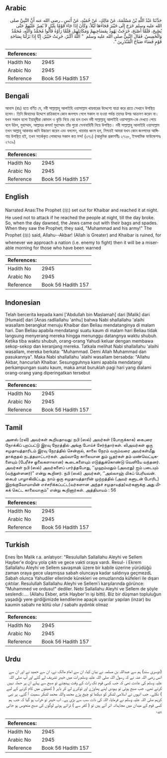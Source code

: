 ## Arabic


<div dir="rtl" lang="ar" style={{fontSize:'larger',backgroundColor:'#f8f9fa',padding:20}}>
حَدَّثَنَا عَبْدُ اللَّهِ بْنُ مَسْلَمَةَ، عَنْ مَالِكٍ، عَنْ حُمَيْدٍ، عَنْ أَنَسٍ ـ رضى الله عنه أَنَّ النَّبِيَّ صلى الله عليه وسلم خَرَجَ إِلَى خَيْبَرَ فَجَاءَهَا لَيْلاً، وَكَانَ إِذَا جَاءَ قَوْمًا بِلَيْلٍ لاَ يُغِيرُ عَلَيْهِمْ حَتَّى يُصْبِحَ، فَلَمَّا أَصْبَحَ، خَرَجَتْ يَهُودُ بِمَسَاحِيهِمْ وَمَكَاتِلِهِمْ، فَلَمَّا رَأَوْهُ قَالُوا مُحَمَّدٌ وَاللَّهِ، مُحَمَّدٌ وَالْخَمِيسُ‏.‏ فَقَالَ النَّبِيُّ صلى الله عليه وسلم ‏ "‏ اللَّهُ أَكْبَرُ، خَرِبَتْ خَيْبَرُ، إِنَّا إِذَا نَزَلْنَا بِسَاحَةِ قَوْمٍ فَسَاءَ صَبَاحُ الْمُنْذَرِينَ ‏"‏‏.‏
</div>
<div style={{backgroundColor:'#f8f9fa',padding:20, marginBottom: 10}}><table> <thead> <tr> <th>References:</th> <th></th> </tr> </thead> <tbody><tr><td>Hadith No</td><td>2945</td></tr><tr><td>Arabic No</td><td>2945</td></tr><tr><td>Reference</td><td>Book 56 Hadith 157</td></tr></tbody></table></div>

## Bengali


<div dir="ltr" lang="bn" style={{fontSize:'larger',backgroundColor:'#f8f9fa',padding:20}}>
আনাস (রাঃ) হতে বর্ণিত যে, নবী সাল্লাল্লাহু আলাইহি ওয়াসাল্লাম খায়বারের উদ্দেশ্যে যাত্রা করে রাতে সেখানে উপস্থিত হলেন। তিনি জিহাদের উদ্দেশে রাত্রিকালে কোন জনপদে গেলে সকাল না হওয়া পর্যন্ত তাদের উপর আক্রমণ করেন না। যখন সকাল হলো ইয়াহূদীরা কোদাল ও ঝুড়ি নিয়ে বের হল তখন নবী সাল্লাল্লাহু আলাইহি ওয়াসাল্লাম-কে দেখতে পেয়ে বলে উঠল, মুহাম্মাদ, আল্লাহর কসম! মুহাম্মাদ তাঁর পুরো সেনাবাহিনী নিয়ে উপস্থিত। নবী সাল্লাল্লাহু আলাইহি ওয়াসাল্লাম তখন আল্লাহু আকবার ধ্বনি উচ্চারণ করেন এবং বললেন, খায়বার ধ্বংস হল, নিশ্চয়ই আমরা যখন কোন জনপদের আঙ্গিণায় উপস্থিত হই, তখন সতর্ককৃত লোকদের সকাল কত মন্দ! (৩৭১) (আধুনিক প্রকাশনীঃ ২৭২৮, ইসলামিক ফাউন্ডেশনঃ ২৭৩৯)
</div>
<div style={{backgroundColor:'#f8f9fa',padding:20, marginBottom: 10}}><table> <thead> <tr> <th>References:</th> <th></th> </tr> </thead> <tbody><tr><td>Hadith No</td><td>2945</td></tr><tr><td>Arabic No</td><td>2945</td></tr><tr><td>Reference</td><td>Book 56 Hadith 157</td></tr></tbody></table></div>

## English


<div dir="ltr" lang="en" style={{fontSize:'larger',backgroundColor:'#f8f9fa',padding:20}}>
Narrated Anas:The Prophet (ﷺ) set out for Khaibar and reached it at night. He used not to attack if he reached the people at night, till the day broke. So, when the day dawned, the Jews came out with their bags and spades. When they saw the Prophet; they said, "Muhammad and his army!" The Prophet (ﷺ) said, Allahu--Akbar! (Allah is Greater) and Khaibar is ruined, for whenever we approach a nation (i.e. enemy to fight) then it will be a miserable morning for those who have been warned
</div>
<div style={{backgroundColor:'#f8f9fa',padding:20, marginBottom: 10}}><table> <thead> <tr> <th>References:</th> <th></th> </tr> </thead> <tbody><tr><td>Hadith No</td><td>2945</td></tr><tr><td>Arabic No</td><td>2945</td></tr><tr><td>Reference</td><td>Book 56 Hadith 157</td></tr></tbody></table></div>

## Indonesian


<div dir="ltr" lang="id" style={{fontSize:'larger',backgroundColor:'#f8f9fa',padding:20}}>
Telah bercerita kepada kami ['Abdullah bin Maslamah] dari [Malik] dari [Humaid] dari [Anas radliallahu 'anhu] bahwa Nabi shallallahu 'alaihi wasallam berangkat menuju Khaibar dan Beliau mendatanginya di malam hari. Dan Beliau apabila mendatangi suatu kaum di malam hari Beliau tidak langsung menyerang mereka hingga menunggu datangnya waktu shubuh. Ketika tiba waktu shubuh, orang-orang Yahudi keluar dengan membawa sekop-sekop dan keranjang mereka. Tatkala melihat Nabi shallallahu 'alaihi wasallam, mereka berkata: "Muhammad. Demi Allah Muhammad dan pasukannya". Maka Nabi shallallahu 'alaihi wasallam bersabda: "Allahu Akbar, hancurlah Khaibar. Sesungguhnya kami apabila mendatangi perkampungan suatu kaum, maka amat buruklah pagi hari yang dialami orang-orang yang diperingatkan tersebut
</div>
<div style={{backgroundColor:'#f8f9fa',padding:20, marginBottom: 10}}><table> <thead> <tr> <th>References:</th> <th></th> </tr> </thead> <tbody><tr><td>Hadith No</td><td>2945</td></tr><tr><td>Arabic No</td><td>2945</td></tr><tr><td>Reference</td><td>Book 56 Hadith 157</td></tr></tbody></table></div>

## Tamil


<div dir="ltr" lang="ta" style={{fontSize:'larger',backgroundColor:'#f8f9fa',padding:20}}>
அனஸ் (ரலி) அவர்கள் கூறியதாவது: நபி (ஸல்) அவர்கள் (போருக்காக) கைபரை நோக்கிப் புறப்பட்டு இரவு நேரத்தில் அங்கு போய்ச் சேர்ந்தார்கள். லிஅவர்கள் ஒரு சமுதாயத்தாரிடம் இரவு நேரத்தில் சென்றால், காலை நேரம் வரும்வரை அவர்கள்மீது தாக்குதல் நடத்தமாட்டார்கள். அவ்வாறே காலையான தும் யூதர்கள் தம் மண்வெட்டிகளையும் (பேரீச்ச ஓலைகளாலான) கூடைகளையும் எடுத்துக்கொண்டு வெளியே வந்தனர். அவர்கள் நபி (ஸல்) அவர்களைப் பார்த்தபோது, ‘‘முஹம்மதும் (அவரது) ஐம் படையும் (வந்துள்ளனர்)” என்று கூறினர். நபி (ஸல்) அவர்கள், ‘‘அல்லாஹ் மிகப் பெரியவன். கைபர் பாழாகிவிட்டது. நாம் ஒரு சமுதாயத்தாரின் முற்றத்தில் (அவர் களுடன் போரிட) இறங்குவோமாயின் எச்சரிக்கப்பட்ட(வர்களான அந்தச் சமுதாயத்த)வர்களுக்கு அது மிகக் கெட்ட காலையாகும்” என்று கூறினார்கள். அத்தியாயம் : 56
</div>
<div style={{backgroundColor:'#f8f9fa',padding:20, marginBottom: 10}}><table> <thead> <tr> <th>References:</th> <th></th> </tr> </thead> <tbody><tr><td>Hadith No</td><td>2945</td></tr><tr><td>Arabic No</td><td>2945</td></tr><tr><td>Reference</td><td>Book 56 Hadith 157</td></tr></tbody></table></div>

## Turkish


<div dir="ltr" lang="tr" style={{fontSize:'larger',backgroundColor:'#f8f9fa',padding:20}}>
Enes İbn Malik r.a. anlatıyor: "Resulullah Sallallahu Aleyhi ve Sellem Hayber'e doğru yola çıktı ve gece vakti oraya vardı. Resul- i Ekrem Sallallahu Aleyhi ve Sellem savaşmak üzere bir kabile üzerine yürüdüğü zaman oraya gece ulaşmışsa sabah oluncaya kadar saldırıya geçmezdL Sabah olunca Yahudiler ellerinde kürekleri ve omuzlarında küfeleri ile dışarı çıktılar. Resulullah Sallallahu Aleyhi ve Sellem'i karşılarında görünce: "Muhammed ve ordusu!" dediler. Nebi Sallallahu Aleyhi ve Sellem de şöyle seslendi:.... (Allahu Ekber, artık Hayber'in işi bitti). Biz bir düşman topluluğun yaşadığı yere girdiğimizde kendilerine apaçık uyarılar yapılan (inzar) bu kaumin sabahı ne kötü olur / sabahı aydınlık olmaz
</div>
<div style={{backgroundColor:'#f8f9fa',padding:20, marginBottom: 10}}><table> <thead> <tr> <th>References:</th> <th></th> </tr> </thead> <tbody><tr><td>Hadith No</td><td>2945</td></tr><tr><td>Arabic No</td><td>2945</td></tr><tr><td>Reference</td><td>Book 56 Hadith 157</td></tr></tbody></table></div>

## Urdu


<div dir="rtl" lang="ur" style={{fontSize:'larger',backgroundColor:'#f8f9fa',padding:20}}>
(دوسری سند) ہم سے عبداللہ بن مسلمہ نے بیان کیا، ان سے امام مالک نے، ان سے حمید نے اور ان سے انس رضی اللہ عنہ نے کہ رسول اللہ صلی اللہ علیہ وسلم رات میں خیبر تشریف لے گئے اور آپ صلی اللہ علیہ وسلم کی عادت تھی کہ جب کسی قوم تک رات کے وقت پہنچتے تو صبح سے پہلے ان پر حملہ نہیں کرتے تھے۔ جب صبح ہوئی تو یہودی اپنے پھاوڑے اور ٹوکرے لے کر باہر ( کھیتوں میں کام کرنے کے لیے ) نکلے۔ جب انہوں نے اسلامی لشکر کو دیکھا تو چیخ پڑے محمد واللہ محمد لشکر سمیت آ گئے۔ پر نبی کریم صلی اللہ علیہ وسلم نے فرمایا، اللہ کی ذات سب سے بڑی ہے۔ اب خیبر تو خراب ہو گیا کہ جب ہم کسی قوم کے میدان میں مجاہدانہ اتر آتے ہیں تو ( کفر سے ) ڈرائے ہوئے لوگوں کی صبح منحوس ہو جاتی ہے۔
</div>
<div style={{backgroundColor:'#f8f9fa',padding:20, marginBottom: 10}}><table> <thead> <tr> <th>References:</th> <th></th> </tr> </thead> <tbody><tr><td>Hadith No</td><td>2945</td></tr><tr><td>Arabic No</td><td>2945</td></tr><tr><td>Reference</td><td>Book 56 Hadith 157</td></tr></tbody></table></div>
